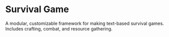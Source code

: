 <h1>Survival Game</h1>
<p><t>A modular, customizable framework for making text-based survival games. Includes crafting, combat, and resource gathering.</p>

